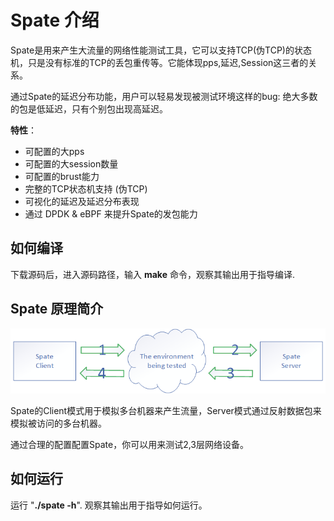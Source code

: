 # Spate 介绍

Spate是用来产生大流量的网络性能测试工具，它可以支持TCP(伪TCP)的状态机，只是没有标准的TCP的丢包重传等。它能体现pps,延迟,Session这三者的关系。

通过Spate的延迟分布功能，用户可以轻易发现被测试环境这样的bug: 绝大多数的包是低延迟，只有个别包出现高延迟。

**特性**：

* 可配置的大pps
* 可配置的大session数量
* 可配置的brust能力
* 完整的TCP状态机支持 (伪TCP)
* 可视化的延迟及延迟分布表现
* 通过 DPDK & eBPF 来提升Spate的发包能力

## 如何编译

下载源码后，进入源码路径，输入 **make** 命令，观察其输出用于指导编译.

## Spate 原理简介

![](../png/spate_mode.png)

Spate的Client模式用于模拟多台机器来产生流量，Server模式通过反射数据包来模拟被访问的多台机器。

通过合理的配置配置Spate，你可以用来测试2,3层网络设备。

## 如何运行

运行 "**./spate -h**". 观察其输出用于指导如何运行。